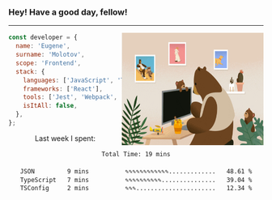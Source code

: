 ### Hey! Have a good day, fellow!
---
<img align='right' alt='GIF' vertical-align='center' src='./src/giphy.gif' width='280px' height='222px'/>

```javascript
const developer = {
  name: 'Eugene',
  surname: 'Molotov',
  scope: 'Frontend',
  stack: {
    languages: ['JavaScript', 'TypeScript'],
    frameworks: ['React'],
    tools: ['Jest', 'Webpack', 'Sass'],
    isItAll: false,
  },
};
```
<p align="center">
  Last week I spent:
</p>
<div align="center">
<!--START_SECTION:waka-->

```txt
Total Time: 19 mins

JSON         9 mins          ✎✎✎✎✎✎✎✎✎✎✎✎.............   48.61 %
TypeScript   7 mins          ✎✎✎✎✎✎✎✎✎✎...............   39.04 %
TSConfig     2 mins          ✎✎✎......................   12.34 %
```

<!--END_SECTION:waka-->

